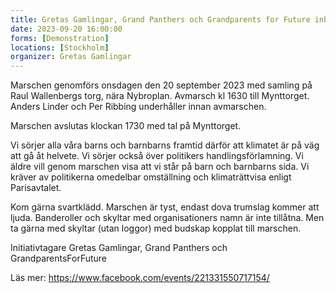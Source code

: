 ```yaml
---
title: Gretas Gamlingar, Grand Panthers och Grandparents for Future inbjuder till klimatmarsch
date: 2023-09-20 16:00:00
forms: [Demonstration]
locations: [Stockholm]
organizer: Gretas Gamlingar
---
```

Marschen genomförs onsdagen den 20 september 2023 med samling på Raul Wallenbergs torg, nära Nybroplan. Avmarsch kl 1630 till Mynttorget. Anders Linder och Per Ribbing underhåller innan avmarschen.

Marschen avslutas klockan 1730 med tal på Mynttorget.

Vi sörjer alla våra barns och barnbarns framtid därför att klimatet är på väg att gå åt helvete. Vi sörjer också över politikers handlingsförlamning. Vi äldre vill genom marschen visa att vi står på barn och barnbarns sida. Vi kräver av politikerna omedelbar omställning och klimaträttvisa enligt Parisavtalet.

Kom gärna svartklädd. Marschen är tyst, endast dova trumslag kommer att ljuda. Banderoller och skyltar med organisationers namn är inte tillåtna. Men ta gärna med skyltar (utan loggor) med budskap kopplat till marschen.

Initiativtagare Gretas Gamlingar, Grand Panthers och GrandparentsForFuture

Läs mer: https://www.facebook.com/events/221331550717154/
